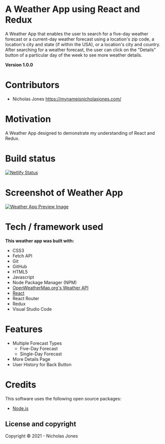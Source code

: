 # A Weather App using React and Redux 

A Weather App that enables the user to search for a five-day weather forecast or a current-day weather forecast using a location's zip code, a location's city and state (if within the USA), or a location's city and country. After searching for a weather forecast, the user can click on the "Details" button of a particular day of the week to see more weather details.

**Version 1.0.0**

# Contributors

* Nicholas Jones https://mynameisnicholasjones.com/

# Motivation

A Weather App designed to demonstrate my understanding of React and Redux.

# Build status

[![Netlify Status](https://api.netlify.com/api/v1/badges/bc2e32c3-f044-4bbf-9b45-45dd8a7ff872/deploy-status)](https://app.netlify.com/sites/weather-app-react-redux-nicholas-jones/deploys)

# Screenshot of Weather App

[![Weather App Preview Image](public/appPreviewImages/weather-app-preview-img.png)](https://weatherapp.mynameisnicholasjones.com)

# Tech / framework used

**This weather app was built with:**

* CSS3
* Fetch API
* Git
* GitHub
* HTML5
* Javascript
* Node Package Manager (NPM)
* [OpenWeatherMap.org's Weather API](https://openweathermap.org/)
* [React](https://reactjs.org/)
* React Router
* Redux
* Visual Studio Code

# Features

* Multiple Forecast Types
  * Five-Day Forecast
  * Single-Day Forecast
* More Details Page
* User History for Back Button

# Credits

This software uses the following open source packages:

  * [Node.js](https://nodejs.org/en/)

## License and copyright

Copyright © 2021 - Nicholas Jones

